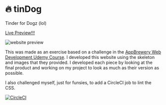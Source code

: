 # :fire: tinDog

Tinder for Dogz (lol)

[Live Preview!!!](https://alaina-codes.github.io/tinDog/)

![website preview](https://i.imgur.com/0M1ZXTJ.png)

This was made as an exercise based on a challenge in the [AppBrewery Web Development Udemy Course](https://www.udemy.com/share/1013gGAksZcV9URng=/). I developed this website using the skeleton and images that they provided. I developed each piece by looking at the final product and working on my project to look as much as their version as possible.

I also challenged myself, just for funsies, to add a CircleCI job to lint the CSS.

[![CircleCI](https://circleci.com/gh/alaina-codes/tinDog.svg?style=svg)](https://circleci.com/gh/alaina-codes/tinDog)
